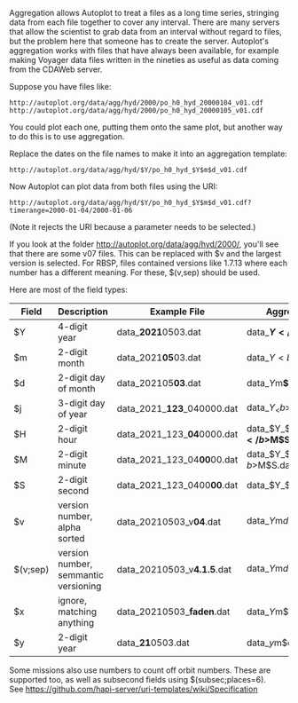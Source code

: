 Aggregation allows Autoplot to treat a files as a long time series, stringing
data from each file together to cover any interval.  There are many servers
that allow the scientist to grab data from an interval without regard to
files, but the problem here that someone has to create the server.  Autoplot's
aggregation works with files that have always been available, for example making 
Voyager data files written in the nineties as useful as data coming from the 
CDAWeb server.

Suppose you have files like:

~~~~~
http://autoplot.org/data/agg/hyd/2000/po_h0_hyd_20000104_v01.cdf
http://autoplot.org/data/agg/hyd/2000/po_h0_hyd_20000105_v01.cdf
~~~~~

You could plot each one, putting them onto the same plot, but another way to
do this is to use aggregation.

Replace the dates on the file names to make it into an aggregation template:
~~~~~
http://autoplot.org/data/agg/hyd/$Y/po_h0_hyd_$Y$m$d_v01.cdf
~~~~~

Now Autoplot can plot data from both files using the URI:
~~~~~
http://autoplot.org/data/agg/hyd/$Y/po_h0_hyd_$Y$m$d_v01.cdf?timerange=2000-01-04/2000-01-06
~~~~~
(Note it rejects the URI because a parameter needs to be selected.)

If you look at the folder http://autoplot.org/data/agg/hyd/2000/, you'll see
that there are some v07 files.  This can be replaced with $v and the largest
version is selected.  For RBSP, files contained versions like 1.7.13 where each
number has a different meaning.  For these, $(v,sep) should be used.  

Here are most of the field types:

| Field | Description | Example File | Aggregation |
| -- | --- | --- | --- |
| $Y | 4-digit year | data_<b>2021</b>0503.dat | data_<b>$Y</b>$m$d.dat |
| $m | 2-digit month | data_2021<b>05</b>03.dat | data_$Y<b>$m</b>$d.dat |
| $d | 2-digit day of month | data_202105<b>03</b>.dat | data_$Y$m<b>$d</b>.dat |
| $j | 3-digit day of year | data_2021_<b>123</b>_040000.dat | data_$Y_<b>$j</b>_$H$M$S.dat |
| $H | 2-digit hour | data_2021_123_<b>04</b>0000.dat |  data_$Y_$j_<b>$H</b>$M$S.dat |
| $M | 2-digit minute | data_2021_123_04<b>00</b>00.dat | data_$Y_$j_$H<b>$M</b>$S.dat |
| $S | 2-digit second | data_2021_123_0400<b>00</b>.dat | data_$Y_$j_$H$M$S.dat | data__$Y_$j_$H$M<b>$S</b>.dat |
| $v | version number, alpha sorted | data_20210503_v<b>04</b>.dat | data_$Y$m$d_v$v.dat |
| $(v;sep) |version number, semmantic versioning | data_20210503_v<b>4.1.5</b>.dat | data_$Y$m$d_v$(v,sep).dat |
| $x | ignore, matching anything | data_20210503_<b>faden</b>.dat | data_$Y$m$d_$x.dat |
| $y | 2-digit year | data_<b>21</b>0503.dat  | data_$y$m$d.dat |

Some missions also use numbers to count off orbit numbers.  These are supported
too, as well as subsecond fields using $(subsec;places=6).  
See https://github.com/hapi-server/uri-templates/wiki/Specification


